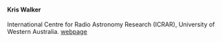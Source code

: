 #### Kris Walker

International Centre for Radio Astronomy Research (ICRAR), University of Western Australia.  [webpage](https://github.com/kriswalker)

